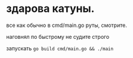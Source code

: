 # здарова катуны.

все как обычно в cmd/main.go руты, смотрите.

наговнял по быстрому не судите строго

запускать `go build cmd/main.go && ./main`
